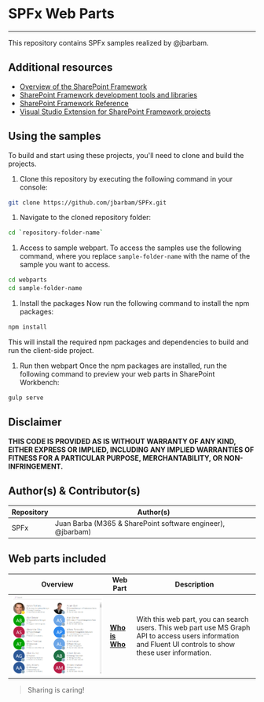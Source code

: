 # SPFx Web Parts
---

This repository contains SPFx samples realized by @jbarbam.

## Additional resources

* [Overview of the SharePoint Framework](http://dev.office.com/sharepoint/docs/spfx/sharepoint-framework-overview)
* [SharePoint Framework development tools and libraries](http://dev.office.com/sharepoint/docs/spfx/tools-and-libraries)
* [SharePoint Framework Reference](http://aka.ms/spfx-reference)
* [Visual Studio Extension for SharePoint Framework projects](https://github.com/SharePoint/sp-dev-fx-vs-extension)

## Using the samples
To build and start using these projects, you'll need to clone and build the projects.
1. Clone this repository by executing the following command in your console:
  ```bash
  git clone https://github.com/jbarbam/SPFx.git
  ```
1. Navigate to the cloned repository folder:
  ```bash
  cd `repository-folder-name`
  ```
1. Access to sample webpart.
To access the samples use the following command, where you replace `sample-folder-name` with the name of the sample you want to access.
```bash
cd webparts
cd sample-folder-name
```

1. Install the packages
Now run the following command to install the npm packages:
```bash
npm install
```
This will install the required npm packages and dependencies to build and run the client-side project.

1. Run then webpart
Once the npm packages are installed, run the following command to preview your web parts in SharePoint Workbench:
```bash
gulp serve
```
## Disclaimer
**THIS CODE IS PROVIDED AS IS WITHOUT WARRANTY OF ANY KIND, EITHER EXPRESS OR IMPLIED, INCLUDING ANY IMPLIED WARRANTIES OF FITNESS FOR A PARTICULAR PURPOSE, MERCHANTABILITY, OR NON-INFRINGEMENT.**

## Author(s) & Contributor(s)

Repository|Author(s)
--------|---------
SPFx|Juan Barba (M365 & SharePoint software engineer), @jbarbam)


## Web parts included

Overview |  Web Part |  Description
------------ | ----------- | -----------
![Who is Who](./assets/who-is-who-webpart.png) | [**Who is Who**](https://github.com/jbarbam/SPFx/tree/master/webparts/who-is-who) | With this web part, you can search users. This web part use MS Graph API to access users information and Fluent UI controls to show these user information.


> Sharing is caring!
